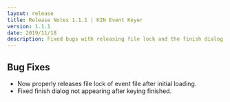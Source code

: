```yaml
---
layout: release
title: Release Notes 1.1.1 | KIN Event Keyer
version: 1.1.1
date: 2019/11/18
description: Fixed bugs with releasing file lock and the finish dialog.
---
```


## Bug Fixes

* Now properly releases file lock of event file after initial loading.
* Fixed finish dialog not appearing after keying finished.
